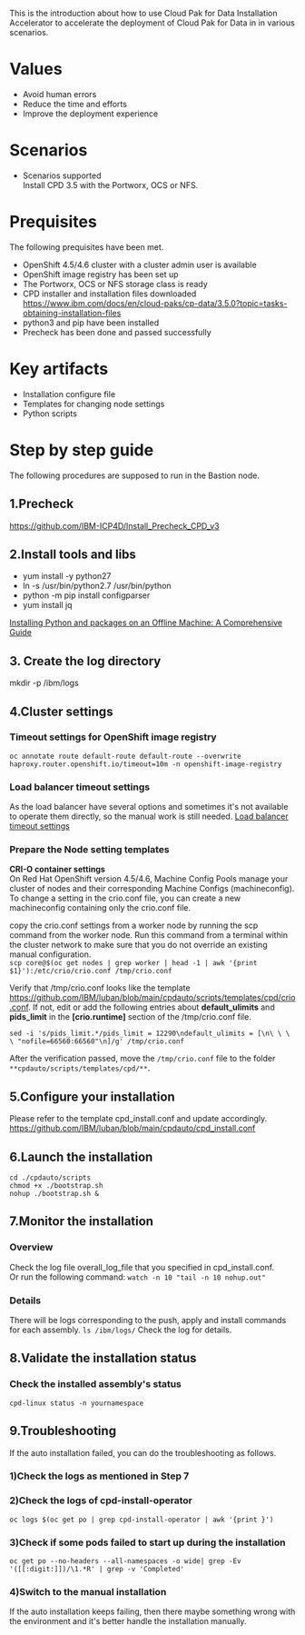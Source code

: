 This is the introduction about how to use Cloud Pak for Data Installation Accelerator to accelerate the deployment of Cloud Pak for Data in in various scenarios.

# Values
* Avoid human errors
* Reduce the time and efforts
* Improve the deployment experience 

# Scenarios
* Scenarios supported </br>
Install CPD 3.5 with the Portworx, OCS or NFS.
# Prequisites
The following prequisites have been met.
* OpenShift 4.5/4.6 cluster with a cluster admin user is available
* OpenShift image registry has been set up
* The Portworx, OCS or NFS storage class is ready
* CPD installer and installation files downloaded
https://www.ibm.com/docs/en/cloud-paks/cp-data/3.5.0?topic=tasks-obtaining-installation-files
* python3 and pip have been installed
* Precheck has been done and passed successfully

# Key artifacts
* Installation configure file
* Templates for changing node settings
* Python scripts

# Step by step guide
The following procedures are supposed to run in the Bastion node.

## 1.Precheck
https://github.com/IBM-ICP4D/Install_Precheck_CPD_v3

## 2.Install tools and libs
* yum install -y python27
* ln -s /usr/bin/python2.7 /usr/bin/python
* python -m pip install configparser
* yum install jq

[Installing Python and packages on an Offline Machine: A Comprehensive Guide](https://stackoverflow.com/questions/56853876/installing-python-2-7-16-and-packages-offline-concerns-with-dependencies)

## 3. Create the log directory
mkdir -p /ibm/logs

## 4.Cluster settings
### Timeout settings for OpenShift image registry
`oc annotate route default-route default-route --overwrite haproxy.router.openshift.io/timeout=10m -n openshift-image-registry`

### Load balancer timeout settings
As the load balancer have several options and sometimes it's not available to operate them directly, so the manual work is still needed.
[Load balancer timeout settings](https://www.ibm.com/docs/en/cloud-paks/cp-data/3.5.0?topic=tasks-changing-required-node-settings#node-settings__lb-proxyhttps://www.ibm.com/docs/en/cloud-paks/cp-data/3.5.0?topic=tasks-changing-required-node-settings#node-settings__lb-proxy)

### Prepare the Node setting templates
**CRI-O container settings**<br/>
On Red Hat OpenShift version 4.5/4.6, Machine Config Pools manage your cluster of nodes and their corresponding Machine Configs (machineconfig). To change a setting in the crio.conf file, you can create a new machineconfig containing only the crio.conf file.

copy the crio.conf settings from a worker node by running the scp command from the worker node. Run this command from a terminal within the cluster network to make sure that you do not override an existing manual configuration. <br/>
`scp core@$(oc get nodes | grep worker | head -1 | awk '{print $1}'):/etc/crio/crio.conf /tmp/crio.conf`

Verify that /tmp/crio.conf looks like the template https://github.com/IBM/luban/blob/main/cpdauto/scripts/templates/cpd/crio.conf. If not, edit or add the following entries about **default_ulimits** and **pids_limit** in the **[crio.runtime]** section of the /tmp/crio.conf file.

`sed -i 's/pids_limit.*/pids_limit = 12290\ndefault_ulimits = [\n\ \ \ \ "nofile=66560:66560"\n]/g' /tmp/crio.conf`

After the verification passed, move the `/tmp/crio.conf` file to the folder `**cpdauto/scripts/templates/cpd/**`.

## 5.Configure your installation
Please refer to the template cpd_install.conf and update accordingly.
https://github.com/IBM/luban/blob/main/cpdauto/cpd_install.conf

## 6.Launch the installation
`cd ./cpdauto/scripts`<br/>
`chmod +x ./bootstrap.sh`<br/>
`nohup ./bootstrap.sh &`

## 7.Monitor the installation
### Overview
Check the log file overall_log_file that you specified in cpd_install.conf. <br/>
Or run the following command:
`watch -n 10 "tail -n 10 nohup.out"`
### Details
There will be logs corresponding to the push, apply and install commands for each assembly.
`ls /ibm/logs/`
Check the log for details.

## 8.Validate the installation status
### Check the installed assembly's status
`cpd-linux status -n yournamespace`

## 9.Troubleshooting
If the auto installation failed, you can do the troubleshooting as follows.
### 1)Check the logs as mentioned in Step 7
### 2)Check the logs of cpd-install-operator
`oc logs $(oc get po | grep cpd-install-operator | awk '{print }')`
### 3)Check if some pods failed to start up during the installation
`oc get po --no-headers --all-namespaces -o wide| grep -Ev '([[:digit:]])/\1.*R' | grep -v 'Completed'`
### 4)Switch to the manual installation
If the auto installation keeps failing, then there maybe something wrong with the environment and it's better handle the installation manually.










